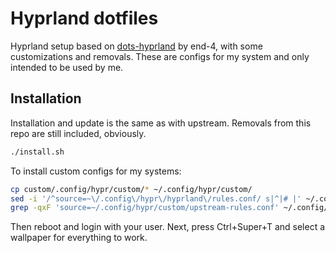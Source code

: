 # Hyprland dotfiles
Hyprland setup based on [dots-hyprland](https://github.com/end-4/dots-hyprland) by end-4, with some customizations and removals.
These are configs for my system and only intended to be used by me.  

## Installation
Installation and update is the same as with upstream.
Removals from this repo are still included, obviously.
```bash
./install.sh
```

To install custom configs for my systems:

```bash
cp custom/.config/hypr/custom/* ~/.config/hypr/custom/
sed -i '/^source=~\/.config\/hypr\/hyprland\/rules.conf/ s|^|# |' ~/.config/hypr/hyprland.conf
grep -qxF 'source=~/.config/hypr/custom/upstream-rules.conf' ~/.config/hypr/hyprland.conf || sed -i '/source=~\/.config\/hypr\/custom\/rules.conf/i source=~/.config/hypr/custom/upstream-rules.conf' ~/.config/hypr/hyprland.conf
```

Then reboot and login with your user.
Next, press Ctrl+Super+T and select a wallpaper for everything to work.
